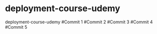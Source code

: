 # deployment-course-udemy
deployment-course-udemy
#Commit 1
#Commit 2
#Commit 3
#Commit 4
#Commit 5
